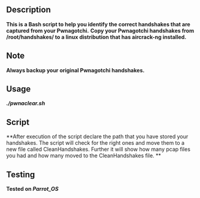 ## Description

**This is a Bash script to help you identify the correct handshakes that are captured from your Pwnagotchi.**
**Copy your Pwnagotchi handshakes from /root/handshakes/ to a linux distribution that has aircrack-ng installed.**

## Note

**Always backup your original Pwnagotchi handshakes.**

## Usage

**_./pwnaclear.sh_**

## Script

**After execution of the script declare the path that you have stored your handshakes. The script will check for the right ones and move them to a new file called CleanHandshakes.
Further it will show how many pcap files you had and how many moved to the CleanHandshakes file. **

## Testing

**Tested on _Parrot_OS_**
